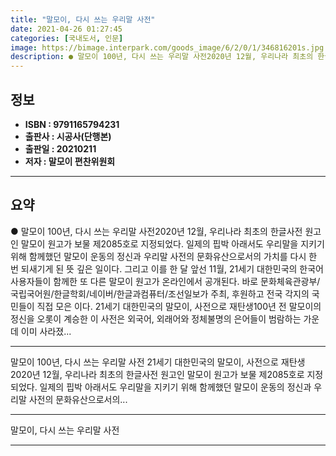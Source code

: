 ```yaml
---
title: "말모이, 다시 쓰는 우리말 사전"
date: 2021-04-26 01:27:45
categories: [국내도서, 인문]
image: https://bimage.interpark.com/goods_image/6/2/0/1/346816201s.jpg
description: ● 말모이 100년, 다시 쓰는 우리말 사전2020년 12월, 우리나라 최초의 한글사전 원고인 말모이 원고가 보물 제2085호로 지정되었다. 일제의 핍박 아래서도 우리말을 지키기 위해 함께했던 말모이 운동의 정신과 우리말 사전의 문화유산으로서의 가치를 다시 한 번 되새기게 된 뜻 깊은
---
```


## **정보**

- **ISBN : 9791165794231**
- **출판사 : 시공사(단행본)**
- **출판일 : 20210211**
- **저자 : 말모이 편찬위원회**

------



## **요약**

●  말모이 100년, 다시 쓰는 우리말 사전2020년 12월, 우리나라 최초의 한글사전 원고인 말모이 원고가 보물 제2085호로 지정되었다. 일제의 핍박 아래서도 우리말을 지키기 위해 함께했던 말모이 운동의 정신과 우리말 사전의 문화유산으로서의 가치를 다시 한 번 되새기게 된 뜻 깊은 일이다. 그리고 이를 한 달 앞선 11월, 21세기 대한민국의 한국어 사용자들이 함께한 또 다른 말모이 원고가 온라인에서 공개된다. 바로 문화체육관광부/국립국어원/한글학회/네이버/한글과컴퓨터/조선일보가 주최, 후원하고 전국 각지의 국민들이 직접 모은 이다. 21세기 대한민국의 말모이, 사전으로 재탄생100년 전 말모이의 정신을 오롯이 계승한 이 사전은 외국어, 외래어와 정체불명의 은어들이 범람하는 가운데 이미 사라졌...

------

말모이 100년, 다시 쓰는 우리말 사전
21세기 대한민국의 말모이, 사전으로 재탄생2020년 12월, 우리나라 최초의 한글사전 원고인 말모이 원고가 보물 제2085호로 지정되었다. 일제의 핍박 아래서도 우리말을 지키기 위해 함께했던 말모이 운동의 정신과 우리말 사전의 문화유산으로서의... 

------


말모이, 다시 쓰는 우리말 사전 

------



